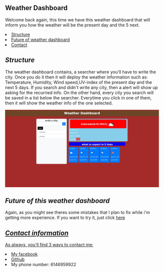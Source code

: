 ## <h2>Weather Dashboard</h2>
<p> Welcome back again, this time we have this weather dashboard that will inform you how the weather will be the present day and the 5 next.
</p>
 <li>
            <a href="#Structure">Structure</a>
             </li>
            <li>
                <a href="#Future">Future of weather dashboard</a>
            </li>
             <li>
                 <a href="#contact">Contact</a>
             </li>
           

## <h2 id="Structure"><i>Structure</i></h2>
 
 <p> The weather dashboard contains, a searcher where you'll have to write the city. Once you do it then it will deploy the weather information such as: Temperature, Humidity, Wind speed,UV-index of the present day and the next 5 days. If you search and didn't write any city, then a alert will show up asking for the recurried info.
 On the other hand, every city you search will be saved in a list below the searcher. Everytime you click in one of them, then it will show the weather info of the one selected.</p>

 <img src="./Web capture_6-6-2021_184918_.jpeg" alt="Failed to load picture"></a>

 ## <h2 id="Future"><i> Future of this weather dashboard</i></h2>
 <p>Again, as you might see theres some mistakes that I plan to fix while i'm getting more experience. If you want to try it, just click <a href="https://bruno192000.github.io/Work-Day-scheduler/" target="_blank">here</p>

 ## <h2 id="contact"><i>Contact information</i></h2>
<p> As always, you'll find 3 ways to contact me:</p>
    <li><a href="https://www.facebook.com/elrubiuhs" target="_blank">My facebook</a></li>
    <li><a href="https://github.com/bruno192000" target="_blank">Github</a></li>
    <li>My phone number: 6146959922</li>